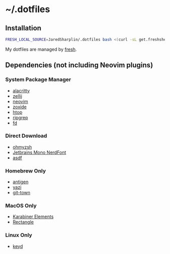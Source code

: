 # ~/.dotfiles

## Installation

``` sh
FRESH_LOCAL_SOURCE=JaredSharplin/.dotfiles bash <(curl -sL get.freshshell.com)
```

My dotfiles are managed by [fresh].

[fresh]: http://freshshell.com

## Dependencies (not including Neovim plugins)

### System Package Manager
- [alacritty](https://github.com/alacritty/alacritty)
- [zellij](https://github.com/zellij-org/zellij)
- [neovim](https://github.com/neovim/neovim)
- [zoxide](https://github.com/ajeetdsouza/zoxide)
- [htop](https://github.com/htop-dev/htop)
- [ripgrep](https://github.com/BurntSushi/ripgrep)
- [fd](https://github.com/sharkdp/fd)

### Direct Download
- [ohmyzsh](https://github.com/ohmyzsh/ohmyzsh)
- [Jetbrains Mono NerdFont](https://www.nerdfonts.com/font-downloads)
- [asdf](https://github.com/asdf-vm/asdf)

### Homebrew Only
- [antigen](https://github.com/zsh-users/antigen)
- [yazi](https://github.com/sxyazi/yazi)
- [git-town](https://github.com/git-town/git-town)

### MacOS Only

- [Karabiner Elements](https://github.com/pqrs-org/Karabiner-Elements)
- [Rectangle](https://github.com/rxhanson/Rectangle)

### Linux Only

- [keyd](https://github.com/rvaiya/keyd)
